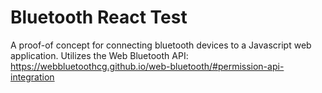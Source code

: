 # Bluetooth React Test

A proof-of concept for connecting bluetooth devices to a Javascript web application. Utilizes the Web Bluetooth API: https://webbluetoothcg.github.io/web-bluetooth/#permission-api-integration
